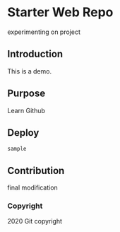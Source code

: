 # Starter Web Repo
 experimenting on project
## Introduction
   This is a demo.
## Purpose
   Learn Github 
## Deploy
    sample 
## Contribution
 final modification

### Copyright
 2020 Git copyright

